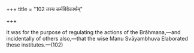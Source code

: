 +++
title = "102 तस्य कर्मविवेकार्थम्"

+++

It was for the purpose of regulating the actions of the Brāhmaṇa,—and incidentally of others also,—that the wise Manu Svāyambhuva Elaborated these institutes.—(102)